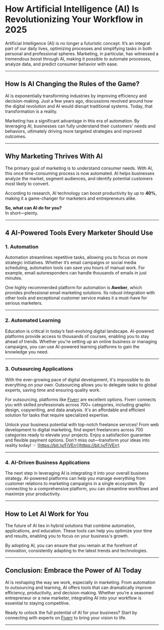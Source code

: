 # How Artificial Intelligence (AI) Is Revolutionizing Your Workflow in 2025

Artificial Intelligence (AI) is no longer a futuristic concept. It’s an integral part of our daily lives, optimizing processes and simplifying tasks in both personal and professional spheres. Marketing, in particular, has witnessed a tremendous boost through AI, making it possible to automate processes, analyze data, and predict consumer behavior with ease.

---

## How Is AI Changing the Rules of the Game?

AI is exponentially transforming industries by improving efficiency and decision-making. Just a few years ago, discussions revolved around how the digital revolution and AI would disrupt traditional systems. Today, that transformation is a reality.

Marketing has a significant advantage in this era of automation. By leveraging AI, businesses can fully understand their customers' needs and behaviors, ultimately driving more targeted strategies and improved outcomes.

---

## Why Marketing Thrives With AI

The primary goal of marketing is to understand consumer needs. With AI, this once time-consuming process is now automated. AI helps businesses analyze the market, segment audiences, and identify potential customers most likely to convert.

According to research, AI technology can boost productivity by up to **40%**, making it a game-changer for marketers and entrepreneurs alike.

**So, what can AI do for you?**  
In short—plenty.

---

## 4 AI-Powered Tools Every Marketer Should Use

### 1. **Automation**

Automation streamlines repetitive tasks, allowing you to focus on more strategic initiatives. Whether it’s email campaigns or social media scheduling, automation tools can save you hours of manual work. For example, email autoresponders can handle thousands of emails in just minutes.

One highly recommended platform for automation is **Aweber**, which provides professional email marketing solutions. Its robust integration with other tools and exceptional customer service makes it a must-have for serious marketers.

---

### 2. **Automated Learning**

Education is critical in today’s fast-evolving digital landscape. AI-powered platforms provide access to thousands of courses, enabling you to stay ahead of trends. Whether you're setting up an online business or managing campaigns, you can use AI-powered learning platforms to gain the knowledge you need.

---

### 3. **Outsourcing Applications**

With the ever-growing pace of digital development, it's impossible to do everything on your own. Outsourcing allows you to delegate tasks to global experts, saving time and ensuring quality work.

For outsourcing, platforms like [Fiverr](https://bit.ly/FiVErr) are excellent options. Fiverr connects you with skilled professionals across 700+ categories, including graphic design, copywriting, and data analysis. It's an affordable and efficient solution for tasks that require specialized expertise.

Unlock your business potential with top-notch freelance services! From web development to digital marketing, find expert freelancers across 700 categories ready to elevate your projects. Enjoy a satisfaction guarantee and flexible payment options. Don't miss out—transform your ideas into reality today! ☞ [https://bit.ly/FiVErr](https://bit.ly/FiVErr)

---

### 4. **AI-Driven Business Applications**

The next step in leveraging AI is integrating it into your overall business strategy. AI-powered platforms can help you manage everything from customer relations to marketing campaigns in a single ecosystem. By connecting to a comprehensive platform, you can streamline workflows and maximize your productivity.

---

## How to Let AI Work for You

The future of AI lies in hybrid solutions that combine automation, applications, and education. These tools can help you optimize your time and results, enabling you to focus on your business's growth.

By adopting AI, you can ensure that you remain at the forefront of innovation, consistently adapting to the latest trends and technologies.

---

## Conclusion: Embrace the Power of AI Today

AI is reshaping the way we work, especially in marketing. From automation to outsourcing and learning, AI offers tools that can dramatically improve efficiency, productivity, and decision-making. Whether you’re a seasoned entrepreneur or a new marketer, integrating AI into your workflow is essential to staying competitive.

Ready to unlock the full potential of AI for your business? Start by connecting with experts on [Fiverr](https://bit.ly/FiVErr) to bring your vision to life.

---
